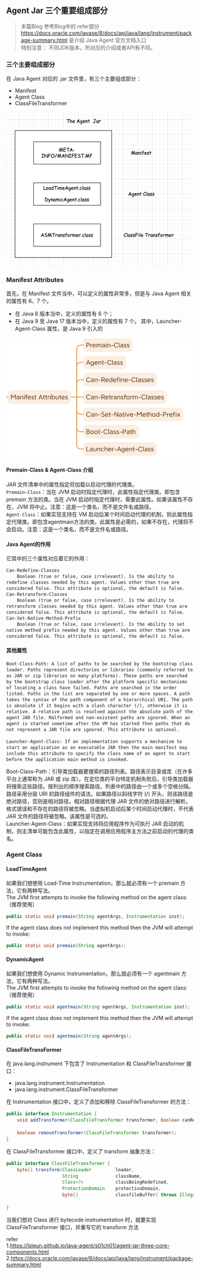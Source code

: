 ## Agent Jar 三个重要组成部分        

>本篇Blog 参考Blog中的 refer部分       
https://docs.oracle.com/javase/8/docs/api/java/lang/instrument/package-summary.html 是介绍 Java Agent 官方文档入口         
特别注意： 不同JDK版本，所对应的介绍或者API有不同。    

### 三个主要组成部分

在 Java Agent 对应的 .jar 文件里，有三个主要组成部分：   
* Manifest  
* Agent Class  
* ClassFileTransformer  

![javaagent03](images/javaagent03.png)  

### Manifest Attributes  
首先，在 Manifest 文件当中，可以定义的属性非常多，但是与 Java Agent 相关的属性有 6、7 个。   
* 在 Java 8 版本当中，定义的属性有 6 个；  
* 在 Java 9 至 Java 17 版本当中，定义的属性有 7 个。 其中，Launcher-Agent-Class 属性，是 Java 9 引入的   

![javaagent04](images/javaagent04.png)  

#### Premain-Class & Agent-Class 介绍   
JAR 文件清单中的属性指定将加载以启动代理的代理类。    
`Premain-Class`：当在 JVM 启动时指定代理时，此属性指定代理类。即包含 premain 方法的类。当在 JVM 启动时指定代理时，需要此属性。如果该属性不存在，JVM 将中止。注意：这是一个类名，而不是文件名或路径。     
`Agent-Class`：如果实现支持在 VM 启动后某个时间启动代理的机制，则此属性指定代理类。即包含agentmain方法的类。此属性是必需的，如果不存在，代理将不会启动。注意：这是一个类名，而不是文件名或路径。    


#### Java Agent的作用   
它其中的三个属性对应着它的作用： 
```
Can-Redefine-Classes
    Boolean (true or false, case irrelevant). Is the ability to redefine classes needed by this agent. Values other than true are considered false. This attribute is optional, the default is false. 
Can-Retransform-Classes
    Boolean (true or false, case irrelevant). Is the ability to retransform classes needed by this agent. Values other than true are considered false. This attribute is optional, the default is false. 
Can-Set-Native-Method-Prefix
    Boolean (true or false, case irrelevant). Is the ability to set native method prefix needed by this agent. Values other than true are considered false. This attribute is optional, the default is false. 
```

#### 其他属性       
```
Boot-Class-Path: A list of paths to be searched by the bootstrap class loader. Paths represent directories or libraries (commonly referred to as JAR or zip libraries on many platforms). These paths are searched by the bootstrap class loader after the platform specific mechanisms of locating a class have failed. Paths are searched in the order listed. Paths in the list are separated by one or more spaces. A path takes the syntax of the path component of a hierarchical URI. The path is absolute if it begins with a slash character (/), otherwise it is relative. A relative path is resolved against the absolute path of the agent JAR file. Malformed and non-existent paths are ignored. When an agent is started sometime after the VM has started then paths that do not represent a JAR file are ignored. This attribute is optional. 

Launcher-Agent-Class: If an implementation supports a mechanism to start an application as an executable JAR then the main manifest may include this attribute to specify the class name of an agent to start before the application main method is invoked.
```

Boot-Class-Path：引导类加载器要搜索的路径列表。路径表示目录或库（在许多平台上通常称为 JAR 或 zip 库）。在定位类的平台特定机制失败后，引导类加载器将搜索这些路径。按列出的顺序搜索路径。列表中的路径由一个或多个空格分隔。路径采用分层 URI 的路径组件的语法。如果路径以斜线字符 (/) 开头，则该路径是绝对路径，否则是相对路径。相对路径根据代理 JAR 文件的绝对路径进行解析。格式错误和不存在的路径将被忽略。当虚拟机启动后某个时间启动代理时，不代表 JAR 文件的路径将被忽略。该属性是可选的。     
Launcher-Agent-Class：如果实现支持将应用程序作为可执行 JAR 启动的机制，则主清单可能包含此属性，以指定在调用应用程序主方法之前启动的代理的类名。      

### Agent Class 

#### LoadTimeAgent 
如果我们想使用 Load-Time Instrumentation，那么就必须有一个 premain 方法，它有两种写法。   
The JVM first attempts to invoke the following method on the agent class:（推荐使用）   
```java
public static void premain(String agentArgs, Instrumentation inst);    
```

If the agent class does not implement this method then the JVM will attempt to invoke:   
```java
public static void premain(String agentArgs);       
```

#### DynamicAgent 
如果我们想使用 Dynamic Instrumentation，那么就必须有一个 agentmain 方法，它有两种写法。    
The JVM first attempts to invoke the following method on the agent class:（推荐使用）   
```java
public static void agentmain(String agentArgs, Instrumentation inst);   
```

If the agent class does not implement this method then the JVM will attempt to invoke:   
```java
public static void agentmain(String agentArgs);  
```  

#### ClassFileTransFormer  
在 java.lang.instrument 下包含了 Instrumentation 和 ClassFileTransformer 接口：
* java.lang.instrument.Instrumentation  
* java.lang.instrument.ClassFileTransformer  

在 Instrumentation 接口中，定义了添加和移除 ClassFileTransformer 的方法：   
```java
public interface Instrumentation {
    void addTransformer(ClassFileTransformer transformer, boolean canRetransform);

    boolean removeTransformer(ClassFileTransformer transformer);
}
```
在 ClassFileTransformer 接口中，定义了 transform 抽象方法：    
```java
public interface ClassFileTransformer {
    byte[] transform(ClassLoader         loader,
                     String              className,
                     Class<?>            classBeingRedefined,
                     ProtectionDomain    protectionDomain,
                     byte[]              classfileBuffer) throws IllegalClassFormatException;
            
}
```

当我们想对 Class 进行 bytecode instrumentation 时，就要实现 ClassFileTransformer 接口，并重写它的 transform 方法     


refer   
1.https://lsieun.github.io/java-agent/s01ch01/agent-jar-three-core-components.html  
2.https://docs.oracle.com/javase/8/docs/api/java/lang/instrument/package-summary.html  
